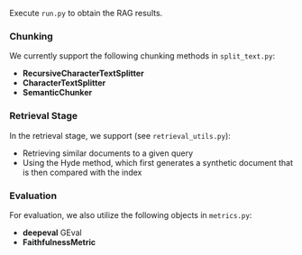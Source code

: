Execute `run.py` to obtain the RAG results.

### Chunking
We currently support the following chunking methods in `split_text.py`:
- **RecursiveCharacterTextSplitter**
- **CharacterTextSplitter**
- **SemanticChunker**

### Retrieval Stage
In the retrieval stage, we support (see `retrieval_utils.py`):
- Retrieving similar documents to a given query
- Using the Hyde method, which first generates a synthetic document that is then compared with the index

### Evaluation
For evaluation, we also utilize the following objects in `metrics.py`:
- **deepeval** GEval
- **FaithfulnessMetric**
